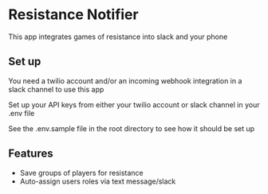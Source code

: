 <h1> Resistance Notifier </h1>
<p> This app integrates games of resistance into slack and your phone</p>

<h2> Set up </h2>
<p> You need a twilio account and/or an incoming webhook integration in a slack channel to use this app</p>
<p> Set up your API keys from either your twilio account or slack channel in your .env file</p>
<p> See the .env.sample file in the root directory to see how it should be set up</p>

<h2> Features </h2>
<ul>
  <li> Save groups of players for resistance</li>
  <li> Auto-assign users roles via text message/slack</li>
</ul>
